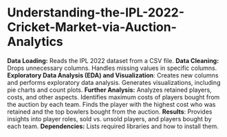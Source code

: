 # Understanding-the-IPL-2022-Cricket-Market-via-Auction-Analytics

**Data Loading:**
Reads the IPL 2022 dataset from a CSV file.
**Data Cleaning:**
Drops unnecessary columns.
Handles missing values in specific columns.
**Exploratory Data Analysis (EDA) and Visualization**:
Creates new columns and performs exploratory data analysis.
Generates visualizations, including pie charts and count plots.
**Further Analysis:**
Analyzes retained players, costs, and other aspects.
Identifies maximum costs of players bought from the auction by each team.
Finds the player with the highest cost who was retained and the top bowlers bought from the auction.
**Results**:
Provides insights into player roles, sold vs. unsold players, and players bought by each team.
**Dependencies:**
Lists required libraries and how to install them.
